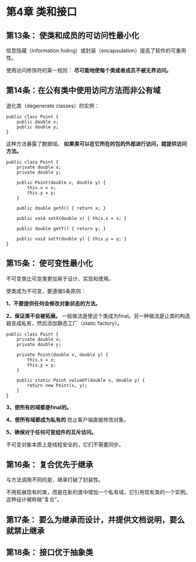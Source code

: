 # 第4章 类和接口

## 第13条： 使类和成员的可访问性最小化

信息隐藏（information hiding）或封装（encapsulation）提高了软件的可重用性。

使用访问修饰符的第一规则：
**尽可能地使每个类或者成员不被无界访问。**

## 第14条：在公有类中使用访问方法而非公有域

退化类（degenerate classes）的实例：

    public class Point {
        public double x;
        public double y;
    }

这种方法暴露了数据域。
**如果类可以在它所在的包的外部进行访问，就提供访问方法。**

    public class Point {
        private double x;
        private double y;
    
        public Point(double x, double y) {
            this.x = x;
            this.y = y;
        }
    
        public double getX() { return x; }
    
        public void setX(double x) { this.x = x; }
    
        public double getY() { return y; }
    
        public void setY(double y) { this.y = y; }
    }

## 第15条： 使可变性最小化

不可变类比可变类更加易于设计、实现和使用。

使类成为不可变，要遵循5条原则：

**1、不要提供任何会修改对象状态的方法。**

**2、保证类不会被拓展。**
一般做法是使这个类成为final。另一种做法是让类的构造器变成私有，然后添加静态工厂（static factory）。

    public class Point {
        private double x;
        private double y;
    
        private Point(double x, double y) {
            this.x = x;
            this.y = y;
        }
    
        public static Point valueOf(double x, double y) {
            return new Point(x, y);
        }
    }

**3、使所有的域都是final的。**

**4、使所有域都成为私有的**
防止客户端直接修改对象。

**5、确保对于任何可变组件的互斥访问。**

不可变对象本质上是线程安全的，它们不需要同步。


## 第16条： 复合优先于继承

与方法调用不同的是，继承打破了封装性。

不用拓展现有的类，而是在新的类中增加一个私有域，它引用现有类的一个实例。这种设计被称做“复合”。

## 第17条： 要么为继承而设计，并提供文档说明，要么就禁止继承

## 第18条： 接口优于抽象类
